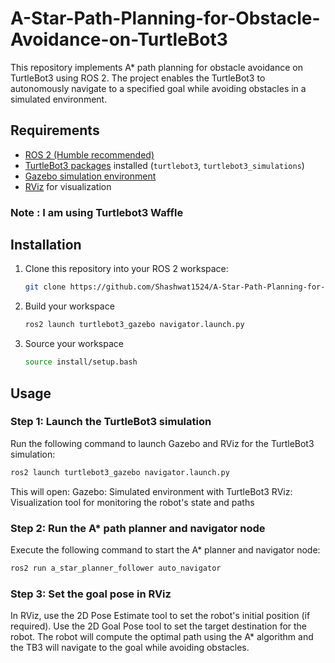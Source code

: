 # A-Star-Path-Planning-for-Obstacle-Avoidance-on-TurtleBot3

This repository implements A* path planning for obstacle avoidance on TurtleBot3 using ROS 2. The project enables the TurtleBot3 to autonomously navigate to a specified goal while avoiding obstacles in a simulated environment.

## Requirements

- [ROS 2 (Humble recommended)](https://docs.ros.org/en/humble/Installation.html)
- [TurtleBot3 packages]([https://emanual.robotis.com/docs/en/platform/turtlebot3/quick-start/](https://emanual.robotis.com/docs/en/platform/turtlebot3/simulation/)) installed (`turtlebot3`, `turtlebot3_simulations`)
- [Gazebo simulation environment](https://gazebosim.org/)
- [RViz](https://docs.ros.org/en/rolling/Tutorials/Using-RViz-with-SLAM.html) for visualization
### Note : I am using Turtlebot3 Waffle
## Installation

1. Clone this repository into your ROS 2 workspace:
   ```bash
   git clone https://github.com/Shashwat1524/A-Star-Path-Planning-for-Obstacle-Avoidance-on-TurtleBot3.git
   ```

2. Build your workspace

   ```bash
   ros2 launch turtlebot3_gazebo navigator.launch.py
   ```
   
3. Source  your workspace
   ```bash
   source install/setup.bash
   ```

## Usage
### Step 1: Launch the TurtleBot3 simulation
Run the following command to launch Gazebo and RViz for the TurtleBot3 simulation:

```bash
ros2 launch turtlebot3_gazebo navigator.launch.py
```

This will open:
Gazebo: Simulated environment with TurtleBot3
RViz: Visualization tool for monitoring the robot's state and paths

### Step 2: Run the A* path planner and navigator node
Execute the following command to start the A* planner and navigator node:

```bash
ros2 run a_star_planner_follower auto_navigator
```

### Step 3: Set the goal pose in RViz
In RViz, use the 2D Pose Estimate tool to set the robot's initial position (if required).
Use the 2D Goal Pose tool to set the target destination for the robot.
The robot will compute the optimal path using the A* algorithm and the TB3 will navigate to the goal while avoiding obstacles.


